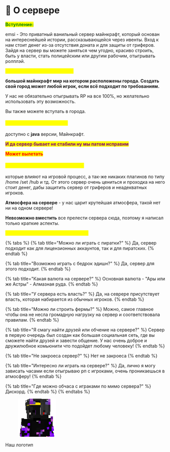 # 📌 О сервере

<mark style="color:green;">**Вступление:**</mark>

emsi - Это приватный ванильный сервер майнкрафт, который основан на интереснейшей истории, рассказывающейся через ивенты. Вход к нам стоит денег из-за отсутствия доната и для защиты от гриферов. Зайдя на сервер вы можете заняться чем угодно, красиво строить, быть у власти, стать полицейским или другим рабочим, отыгрывать ролплэй.

<mark style="color:yellow;">**Сервер представляет из себя:**</mark>

**большой майнкрафт мир на котором расположены города. Создать свой город может любой игрок, если всё подходит по требованиям.**

У нас не обязательно отыгрывать RP на все 100%, но желательно использовать эту возможность.

Вы также можете вступать в города.

#### <mark style="color:yellow;">**Игра на сервере возможна:**</mark> <a href="#igra-na-servere-vozmozhna" id="igra-na-servere-vozmozhna"></a>

доступно с  **java** версии,  Майнкрафт.

<mark style="color:purple;">**И да сервер бывает не стабили ну мы патом исправим**</mark>&#x20;

<mark style="color:red;">**Может вылетать**</mark>&#x20;

#### <mark style="color:yellow;">**На сервере нет приватов, донатов:**</mark> <a href="#na-servere-net-privatov-donatov" id="na-servere-net-privatov-donatov"></a>

которые влияют на игровой процесс, а так-же никаких плагинов по типу /home /set /hub и тд. От этого сервер очень цениться и проходка на него стоит денег, дабы защитить сервер от гриферов и неадекватных игроков.

**Атмосфера на сервере** - у нас царит крутейшая атмосфера, такой нет ни на одном сервере!

**Невозможно вместить** все прелести сервера сюда, поэтому я написал только краткие аспекты.

<mark style="color:yellow;">**Вопросы которые часто нам задают:**</mark>



{% tabs %}
{% tab title="Можно ли играть с пиратки?" %}
Да, сервер подходит как для лицензионных аккаунтов, так и для пиратских.
{% endtab %}

{% tab title="Возможно играть с бедрок эдишн?" %}
Да, сервер для этого подходит.
{% endtab %}

{% tab title="Какая валюта на сервере?" %}
Основная валюта - "Ары или же Астры" - Алмазная руда.
{% endtab %}

{% tab title="У сервера есть власть?" %}
Да, на севрере присутствует власть, которая набирается из обычных игроков.
{% endtab %}

{% tab title="Можно ли строить фермы?" %}
Можно, самое главное чтобы она не несла громадную нагрузку на сервер и соответствовала правилам.
{% endtab %}

{% tab title="Я смагу найти друзей или обчение на сервере?" %}
Сервер в первую очередь был создан как большая социальная сеть, где вы сможете найти друзей и завести общение. У нас очень доброе и дружилюбное комьюнити что подойдет любому человеку!
{% endtab %}

{% tab title="Не закроеса сервер?" %}
Нет не закроеса
{% endtab %}

{% tab title="Интересно ли играть на сервере?" %}
Да, лично я могу зависать часами если отыгрываю рп с игроками, очень проникаешься в атмосферу!
{% endtab %}

{% tab title="Где можно обчаса с играками по мимо сервера?" %}
Дискорд.
{% endtab %}
{% endtabs %}



<figure><img src="../../.gitbook/assets/skin-avatar.png" alt=""><figcaption></figcaption></figure>

Наш логотип
